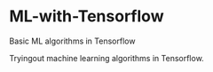 # ML-with-Tensorflow
Basic ML algorithms in Tensorflow

Tryingout machine learning algorithms in Tensorflow.

